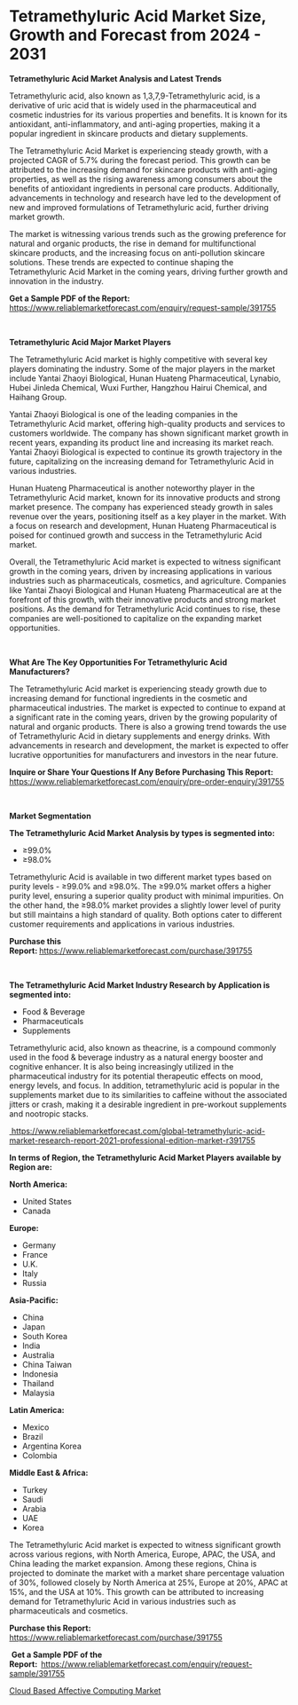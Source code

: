 <p><h1>Tetramethyluric Acid Market Size, Growth and Forecast from 2024 - 2031</h1></p><p><strong>Tetramethyluric Acid Market Analysis and Latest Trends</strong></p>
<p><p>Tetramethyluric acid, also known as 1,3,7,9-Tetramethyluric acid, is a derivative of uric acid that is widely used in the pharmaceutical and cosmetic industries for its various properties and benefits. It is known for its antioxidant, anti-inflammatory, and anti-aging properties, making it a popular ingredient in skincare products and dietary supplements.</p><p>The Tetramethyluric Acid Market is experiencing steady growth, with a projected CAGR of 5.7% during the forecast period. This growth can be attributed to the increasing demand for skincare products with anti-aging properties, as well as the rising awareness among consumers about the benefits of antioxidant ingredients in personal care products. Additionally, advancements in technology and research have led to the development of new and improved formulations of Tetramethyluric acid, further driving market growth.</p><p>The market is witnessing various trends such as the growing preference for natural and organic products, the rise in demand for multifunctional skincare products, and the increasing focus on anti-pollution skincare solutions. These trends are expected to continue shaping the Tetramethyluric Acid Market in the coming years, driving further growth and innovation in the industry.</p></p>
<p><strong>Get a Sample PDF of the Report:&nbsp;</strong> <a href="https://www.reliablemarketforecast.com/enquiry/request-sample/391755">https://www.reliablemarketforecast.com/enquiry/request-sample/391755</a></p>
<p>&nbsp;</p>
<p><strong>Tetramethyluric Acid Major Market Players</strong></p>
<p><p>The Tetramethyluric Acid market is highly competitive with several key players dominating the industry. Some of the major players in the market include Yantai Zhaoyi Biological, Hunan Huateng Pharmaceutical, Lynabio, Hubei Jinleda Chemical, Wuxi Further, Hangzhou Hairui Chemical, and Haihang Group.</p><p>Yantai Zhaoyi Biological is one of the leading companies in the Tetramethyluric Acid market, offering high-quality products and services to customers worldwide. The company has shown significant market growth in recent years, expanding its product line and increasing its market reach. Yantai Zhaoyi Biological is expected to continue its growth trajectory in the future, capitalizing on the increasing demand for Tetramethyluric Acid in various industries.</p><p>Hunan Huateng Pharmaceutical is another noteworthy player in the Tetramethyluric Acid market, known for its innovative products and strong market presence. The company has experienced steady growth in sales revenue over the years, positioning itself as a key player in the market. With a focus on research and development, Hunan Huateng Pharmaceutical is poised for continued growth and success in the Tetramethyluric Acid market.</p><p>Overall, the Tetramethyluric Acid market is expected to witness significant growth in the coming years, driven by increasing applications in various industries such as pharmaceuticals, cosmetics, and agriculture. Companies like Yantai Zhaoyi Biological and Hunan Huateng Pharmaceutical are at the forefront of this growth, with their innovative products and strong market positions. As the demand for Tetramethyluric Acid continues to rise, these companies are well-positioned to capitalize on the expanding market opportunities.</p></p>
<p>&nbsp;</p>
<p><strong>What Are The Key Opportunities For Tetramethyluric Acid Manufacturers?</strong></p>
<p><p>The Tetramethyluric Acid market is experiencing steady growth due to increasing demand for functional ingredients in the cosmetic and pharmaceutical industries. The market is expected to continue to expand at a significant rate in the coming years, driven by the growing popularity of natural and organic products. There is also a growing trend towards the use of Tetramethyluric Acid in dietary supplements and energy drinks. With advancements in research and development, the market is expected to offer lucrative opportunities for manufacturers and investors in the near future.</p></p>
<p><strong>Inquire or Share Your Questions If Any Before Purchasing This Report:</strong> <a href="https://www.reliablemarketforecast.com/enquiry/pre-order-enquiry/391755">https://www.reliablemarketforecast.com/enquiry/pre-order-enquiry/391755</a></p>
<p>&nbsp;</p>
<p><strong>Market Segmentation</strong></p>
<p><strong>The Tetramethyluric Acid Market Analysis by types is segmented into:</strong></p>
<p><ul><li>≥99.0%</li><li>≥98.0%</li></ul></p>
<p><p>Tetramethyluric Acid is available in two different market types based on purity levels - ≥99.0% and ≥98.0%. The ≥99.0% market offers a higher purity level, ensuring a superior quality product with minimal impurities. On the other hand, the ≥98.0% market provides a slightly lower level of purity but still maintains a high standard of quality. Both options cater to different customer requirements and applications in various industries.</p></p>
<p><strong>Purchase this Report:&nbsp;</strong><a href="https://www.reliablemarketforecast.com/purchase/391755">https://www.reliablemarketforecast.com/purchase/391755</a></p>
<p>&nbsp;</p>
<p><strong>The Tetramethyluric Acid Market Industry Research by Application is segmented into:</strong></p>
<p><ul><li>Food & Beverage</li><li>Pharmaceuticals</li><li>Supplements</li></ul></p>
<p><p>Tetramethyluric acid, also known as theacrine, is a compound commonly used in the food & beverage industry as a natural energy booster and cognitive enhancer. It is also being increasingly utilized in the pharmaceutical industry for its potential therapeutic effects on mood, energy levels, and focus. In addition, tetramethyluric acid is popular in the supplements market due to its similarities to caffeine without the associated jitters or crash, making it a desirable ingredient in pre-workout supplements and nootropic stacks.</p></p>
<p><a href="https://www.reliablemarketforecast.com/global-tetramethyluric-acid-market-research-report-2021-professional-edition-market-r391755">&nbsp;https://www.reliablemarketforecast.com/global-tetramethyluric-acid-market-research-report-2021-professional-edition-market-r391755</a></p>
<p><strong>In terms of Region, the Tetramethyluric Acid Market Players available by Region are:</strong></p>
<p>
    <p> <strong> North America: </strong>
        <ul>
            <li>United States</li>
            <li>Canada</li>
        </ul>
        </p> 
    <p> <strong> Europe: </strong>
        <ul>
            <li>Germany</li>
            <li>France</li>
            <li>U.K.</li>
            <li>Italy</li>
            <li>Russia</li>
        </ul>
        </p> 
    <p> <strong> Asia-Pacific: </strong>
        <ul>
            <li>China</li>
            <li>Japan</li>
            <li>South Korea</li>
            <li>India</li>
            <li>Australia</li>
            <li>China Taiwan</li>
            <li>Indonesia</li>
            <li>Thailand</li>
            <li>Malaysia</li>
        </ul>
        </p> 
    <p> <strong> Latin America: </strong>
        <ul>
            <li>Mexico</li>
            <li>Brazil</li>
            <li>Argentina Korea</li>
            <li>Colombia</li>
        </ul>
        </p> 
    <p> <strong> Middle East & Africa: </strong>
        <ul>
            <li>Turkey</li>
            <li>Saudi</li>
            <li>Arabia</li>
            <li>UAE</li>
            <li>Korea</li>
        </ul>
    </p>
    </p>
<p><p>The Tetramethyluric Acid market is expected to witness significant growth across various regions, with North America, Europe, APAC, the USA, and China leading the market expansion. Among these regions, China is projected to dominate the market with a market share percentage valuation of 30%, followed closely by North America at 25%, Europe at 20%, APAC at 15%, and the USA at 10%. This growth can be attributed to increasing demand for Tetramethyluric Acid in various industries such as pharmaceuticals and cosmetics.</p></p>
<p><strong>Purchase this Report: </strong><a href="https://www.reliablemarketforecast.com/purchase/391755">https://www.reliablemarketforecast.com/purchase/391755</a></p>
<p>&nbsp;<strong>Get a Sample PDF of the Report:&nbsp;&nbsp;</strong><a href="https://www.reliablemarketforecast.com/enquiry/request-sample/391755">https://www.reliablemarketforecast.com/enquiry/request-sample/391755</a></p>
<p><strong></strong></p>
<p><p><a href="https://issuu.com/reportprime-2/docs/cloud-based-affective-computing-market-size-2030.p">Cloud Based Affective Computing Market</a></p></p>